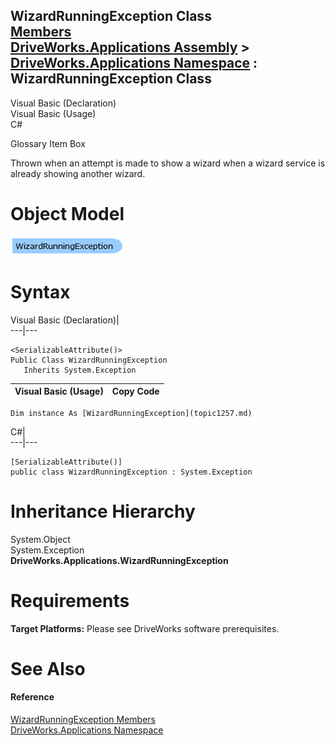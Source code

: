 WizardRunningException Class   
[Members](topic1258.md)   
[DriveWorks.Applications Assembly](topic13.md) > [DriveWorks.Applications Namespace](topic16.md) : WizardRunningException Class  
---  
  
Visual Basic (Declaration)    
Visual Basic (Usage)    
C# 

Glossary Item Box

Thrown when an attempt is made to show a wizard when a wizard service is already showing another wizard. 

# Object Model

![](dotnetdiagramimages/image49.png)

# Syntax

Visual Basic (Declaration)|   
---|---  
      
    
    <SerializableAttribute()>
    Public Class WizardRunningException 
       Inherits System.Exception  
  
Visual Basic (Usage)| Copy Code  
---|---  
      
    
    Dim instance As [WizardRunningException](topic1257.md)  
  
C#|   
---|---  
      
    
    [SerializableAttribute()]
    public class WizardRunningException : System.Exception   
  
# Inheritance Hierarchy

System.Object  
System.Exception  
**DriveWorks.Applications.WizardRunningException**  


# Requirements

**Target Platforms:** Please see DriveWorks software prerequisites.

# See Also

#### Reference

[WizardRunningException Members](topic1258.md)   
[DriveWorks.Applications Namespace](topic16.md)


